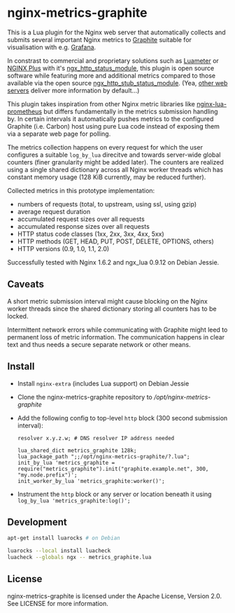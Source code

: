 # nginx-metrics-graphite

This is a Lua plugin for the Nginx web server that automatically collects and submits several important Nginx metrics to [Graphite](https://graphiteapp.org/) suitable for visualisation with e.g. [Grafana](http://grafana.org/).

In constrast to commercial and proprietary solutions such as  [Luameter](https://luameter.com/) or [NGINX Plus](https://www.nginx.com/products/) with it's [ngx_http_status_module](http://nginx.org/en/docs/http/ngx_http_status_module.html), this plugin is open source software while featuring more and additional metrics compared to those available via the open source  [ngx_http_stub_status_module](http://nginx.org/en/docs/http/ngx_http_stub_status_module.html). (Yea, [other web servers](https://redmine.lighttpd.net/projects/1/wiki/Docs_ModStatus) deliver more information by default...)

This plugin takes inspiration from other Nginx metric libraries like [nginx-lua-prometheus](https://github.com/knyar/nginx-lua-prometheus) but differs fundamentally in the metrics submission handling by. In certain intervals it automatically pushes metrics to the configured Graphite (i.e. Carbon) host using pure Lua code instead of exposing them via a separate web page for polling.

The metrics collection happens on every request for which the user configures a suitable `log_by_lua` direcitve and towards server-wide global counters (finer granularity might be added later). The counters are realized using a single shared dictionary across all Nginx worker threads which has constant memory usage (128 KiB currently, may be reduced further).

Collected metrics in this prototype implementation:

* numbers of requests (total, to upstream, using ssl, using gzip)
* average request duration
* accumulated request sizes over all requests
* accumulated response sizes over all requests
* HTTP status code classes (1xx, 2xx, 3xx, 4xx, 5xx)
* HTTP methods (GET, HEAD, PUT, POST, DELETE, OPTIONS, others)
* HTTP versions (0.9, 1.0, 1.1, 2.0)

Successfully tested with Nginx 1.6.2 and ngx_lua 0.9.12 on Debian Jessie.

## Caveats

A short metric submission interval might cause blocking on the Nginx worker threads since the shared dictionary storing all counters has to be locked.

Intermittent network errors while communicating with Graphite might leed to permanent loss of metric information. The communication happens in clear text and thus needs a secure separate network or other means.

## Install

* Install `nginx-extra` (includes Lua support) on Debian Jessie
* Clone the nginx-metrics-graphite repository to */opt/nginx-metrics-graphite*
* Add the following config to top-level `http` block (300 second submission interval):

    ```nginx
    resolver x.y.z.w; # DNS resolver IP address needed

    lua_shared_dict metrics_graphite 128k;
    lua_package_path ";;/opt/nginx-metrics-graphite/?.lua";
    init_by_lua 'metrics_graphite = require("metrics_graphite").init("graphite.example.net", 300, "my.node.prefix")';
    init_worker_by_lua 'metrics_graphite:worker()';
    ```

* Instrument the `http` block or any server or location beneath it using `log_by_lua 'metrics_graphite:log()';`

## Development

```sh
apt-get install luarocks # on Debian

luarocks --local install luacheck
luacheck --globals ngx -- metrics_graphite.lua
```

## License

nginx-metrics-graphite is licensed under the Apache License, Version 2.0. See LICENSE for more information.
